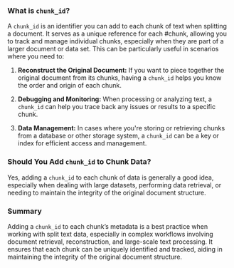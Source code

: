 ### What is `chunk_id`?

A `chunk_id` is an identifier you can add to each chunk of text when splitting a document. It serves as a unique reference for each #chunk, allowing you to track and manage individual chunks, especially when they are part of a larger document or data set. This can be particularly useful in scenarios where you need to:

1. **Reconstruct the Original Document:** If you want to piece together the original document from its chunks, having a `chunk_id` helps you know the order and origin of each chunk.
    
2. **Debugging and Monitoring:** When processing or analyzing text, a `chunk_id` can help you trace back any issues or results to a specific chunk.
    
3. **Data Management:** In cases where you're storing or retrieving chunks from a database or other storage system, a `chunk_id` can be a key or index for efficient access and management.
    

### Should You Add `chunk_id` to Chunk Data?

Yes, adding a `chunk_id` to each chunk of data is generally a good idea, especially when dealing with large datasets, performing data retrieval, or needing to maintain the integrity of the original document structure.

### Summary

Adding a `chunk_id` to each chunk’s metadata is a best practice when working with split text data, especially in complex workflows involving document retrieval, reconstruction, and large-scale text processing. It ensures that each chunk can be uniquely identified and tracked, aiding in maintaining the integrity of the original document structure.